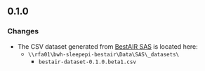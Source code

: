 ## 0.1.0

### Changes
- The CSV dataset generated from [BestAIR SAS](https://github.com/sleepepi/bestair-sas) is located here:
    - `\\rfa01\bwh-sleepepi-bestair\Data\SAS\_datasets\`
      - `bestair-dataset-0.1.0.beta1.csv`
